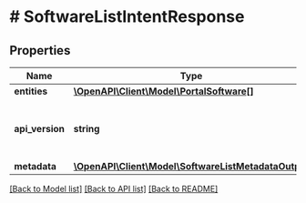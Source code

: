 # # SoftwareListIntentResponse

## Properties

Name | Type | Description | Notes
------------ | ------------- | ------------- | -------------
**entities** | [**\OpenAPI\Client\Model\PortalSoftware[]**](PortalSoftware.md) |  |
**api_version** | **string** | API Version of the Nutanix v3 API framework. | [optional] [default to '3.1.0']
**metadata** | [**\OpenAPI\Client\Model\SoftwareListMetadataOutput**](SoftwareListMetadataOutput.md) |  |

[[Back to Model list]](../../README.md#models) [[Back to API list]](../../README.md#endpoints) [[Back to README]](../../README.md)
